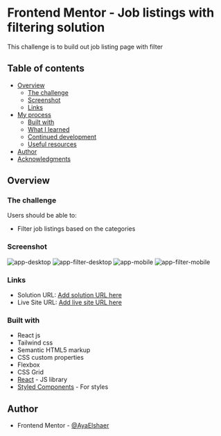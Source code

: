 # Frontend Mentor - Job listings with filtering solution
This challenge is to build out job listing page with filter

## Table of contents

- [Overview](#overview)
  - [The challenge](#the-challenge)
  - [Screenshot](#screenshot)
  - [Links](#links)
- [My process](#my-process)
  - [Built with](#built-with)
  - [What I learned](#what-i-learned)
  - [Continued development](#continued-development)
  - [Useful resources](#useful-resources)
- [Author](#author)
- [Acknowledgments](#acknowledgments)

## Overview

### The challenge

Users should be able to:
- Filter job listings based on the categories

### Screenshot

![app-desktop](./public/screenshots/app-desktop.png)
![app-filter-desktop](./public/screenshots/app-filter-desktop.png)
![app-mobile](./public/screenshots/app-mobile.png)
![app-filter-mobile](./public/screenshots/app-filter-mobile.png)



### Links

- Solution URL: [Add solution URL here](https://your-solution-url.com)
- Live Site URL: [Add live site URL here](https://your-live-site-url.com)


### Built with

- React js
- Tailwind css
- Semantic HTML5 markup
- CSS custom properties
- Flexbox
- CSS Grid
- [React](https://reactjs.org/) - JS library
- [Styled Components](https://tailwindcss.com/) - For styles


## Author

- Frontend Mentor - [@AyaElshaer](https://www.frontendmentor.io/profile/AyaElshaer)



